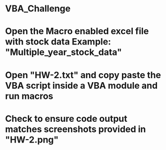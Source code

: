 # VBA_Challenge
# Open the Macro enabled excel file with stock data Example: "Multiple_year_stock_data"
# Open "HW-2.txt" and copy paste the VBA script inside a VBA module and run macros
# Check to ensure code output matches screenshots provided in "HW-2.png" 
